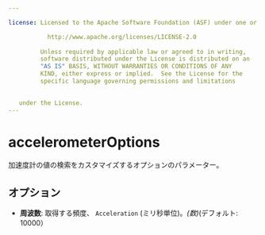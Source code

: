 ```yaml
---

license: Licensed to the Apache Software Foundation (ASF) under one or more contributor license agreements. See the NOTICE file distributed with this work for additional information regarding copyright ownership. The ASF licenses this file to you under the Apache License, Version 2.0 (the "License"); you may not use this file except in compliance with the License. You may obtain a copy of the License at

           http://www.apache.org/licenses/LICENSE-2.0
    
         Unless required by applicable law or agreed to in writing,
         software distributed under the License is distributed on an
         "AS IS" BASIS, WITHOUT WARRANTIES OR CONDITIONS OF ANY
         KIND, either express or implied.  See the License for the
         specific language governing permissions and limitations
    

   under the License.
---
```


# accelerometerOptions

加速度計の値の検索をカスタマイズするオプションのパラメーター。

## オプション

*   **周波数**: 取得する頻度、 `Acceleration` (ミリ秒単位)。*(数)*(デフォルト: 10000）